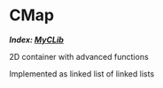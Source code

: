 # CMap

___Index: [MyCLib](../README.md)___

2D container with advanced functions

Implemented as linked list of linked lists

